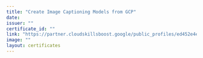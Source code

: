 ```yaml
---
title: "Create Image Captioning Models from GCP"
date: 
issuer: ""
certificate_id: ""
link: "https://partner.cloudskillsboost.google/public_profiles/ed452e4e-3f3e-4a3e-b278-cf5db1d98338/badges/3854617"
image: ""
layout: certificates
---
```

